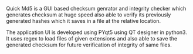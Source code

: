 Quick Md5 is a GUI based checksum genrator and integrity checker which generates checksum at huge speed also able to verify its previously generated hashes which it saves in a file at the relative location.

The application UI is developed using PYqt5 using QT designer in python3. It uses regex to load files of given extensions and also able to save the generated checksum for future verification of integrity of same files.
